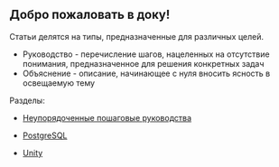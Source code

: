 Добро пожаловать в доку! 
-
Статьи делятся на типы, предназначенные для различных целей.

-  Руководство - перечисление шагов, нацеленных на отсутствие понимания, предназначенное для решения конкретных задач
- Объяснение - описание, начинающее с нуля вносить ясность в освещаемую тему

Разделы:

- [Неупорядоченные пошаговые руководства](./howtos/root.md)

- [PostgreSQL](./postgre-sql/root.md)

- [Unity](./unity/root.md)